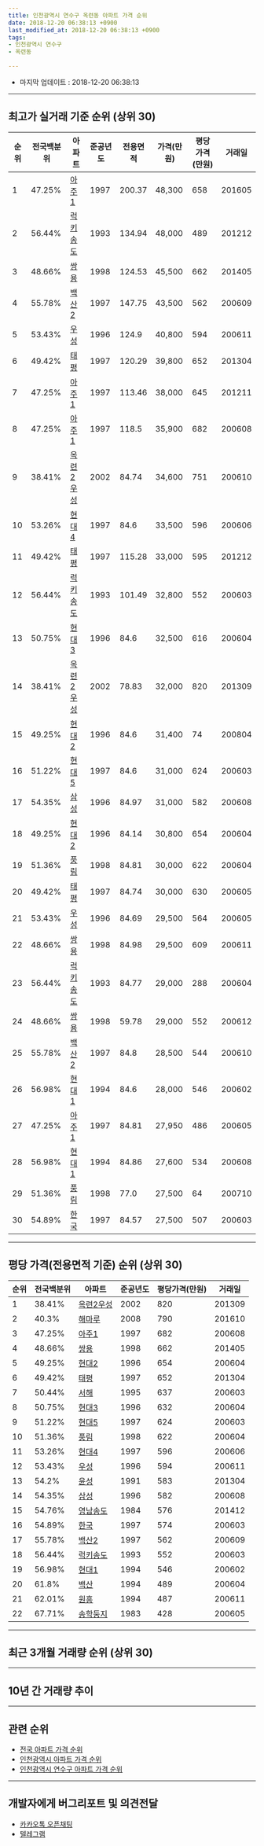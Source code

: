 ```yaml
---
title: 인천광역시 연수구 옥련동 아파트 가격 순위
date: 2018-12-20 06:38:13 +0900
last_modified_at: 2018-12-20 06:38:13 +0900
tags:
- 인천광역시 연수구
- 옥련동

---
```


* 마지막 업데이트 : 2018-12-20 06:38:13

---

## 최고가 실거래 기준 순위 (상위 30)


|순위|전국백분위|아파트|준공년도|전용면적|가격(만원)|평당가격(만원)|거래일|
|---|---|---|---|---|---|---|---|
|1|47.25%|[아주1](https://search.naver.com/search.naver?query=%EC%9D%B8%EC%B2%9C%EA%B4%91%EC%97%AD%EC%8B%9C+%EC%97%B0%EC%88%98%EA%B5%AC+%EC%98%A5%EB%A0%A8%EB%8F%99+%EC%95%84%EC%A3%BC1)|1997|200.37|48,300|658|201605|
|2|56.44%|[럭키송도](https://search.naver.com/search.naver?query=%EC%9D%B8%EC%B2%9C%EA%B4%91%EC%97%AD%EC%8B%9C+%EC%97%B0%EC%88%98%EA%B5%AC+%EC%98%A5%EB%A0%A8%EB%8F%99+%EB%9F%AD%ED%82%A4%EC%86%A1%EB%8F%84)|1993|134.94|48,000|489|201212|
|3|48.66%|[쌍용](https://search.naver.com/search.naver?query=%EC%9D%B8%EC%B2%9C%EA%B4%91%EC%97%AD%EC%8B%9C+%EC%97%B0%EC%88%98%EA%B5%AC+%EC%98%A5%EB%A0%A8%EB%8F%99+%EC%8C%8D%EC%9A%A9)|1998|124.53|45,500|662|201405|
|4|55.78%|[백산2](https://search.naver.com/search.naver?query=%EC%9D%B8%EC%B2%9C%EA%B4%91%EC%97%AD%EC%8B%9C+%EC%97%B0%EC%88%98%EA%B5%AC+%EC%98%A5%EB%A0%A8%EB%8F%99+%EB%B0%B1%EC%82%B02)|1997|147.75|43,500|562|200609|
|5|53.43%|[우성](https://search.naver.com/search.naver?query=%EC%9D%B8%EC%B2%9C%EA%B4%91%EC%97%AD%EC%8B%9C+%EC%97%B0%EC%88%98%EA%B5%AC+%EC%98%A5%EB%A0%A8%EB%8F%99+%EC%9A%B0%EC%84%B1)|1996|124.9|40,800|594|200611|
|6|49.42%|[태평](https://search.naver.com/search.naver?query=%EC%9D%B8%EC%B2%9C%EA%B4%91%EC%97%AD%EC%8B%9C+%EC%97%B0%EC%88%98%EA%B5%AC+%EC%98%A5%EB%A0%A8%EB%8F%99+%ED%83%9C%ED%8F%89)|1997|120.29|39,800|652|201304|
|7|47.25%|[아주1](https://search.naver.com/search.naver?query=%EC%9D%B8%EC%B2%9C%EA%B4%91%EC%97%AD%EC%8B%9C+%EC%97%B0%EC%88%98%EA%B5%AC+%EC%98%A5%EB%A0%A8%EB%8F%99+%EC%95%84%EC%A3%BC1)|1997|113.46|38,000|645|201211|
|8|47.25%|[아주1](https://search.naver.com/search.naver?query=%EC%9D%B8%EC%B2%9C%EA%B4%91%EC%97%AD%EC%8B%9C+%EC%97%B0%EC%88%98%EA%B5%AC+%EC%98%A5%EB%A0%A8%EB%8F%99+%EC%95%84%EC%A3%BC1)|1997|118.5|35,900|682|200608|
|9|38.41%|[옥련2우성](https://search.naver.com/search.naver?query=%EC%9D%B8%EC%B2%9C%EA%B4%91%EC%97%AD%EC%8B%9C+%EC%97%B0%EC%88%98%EA%B5%AC+%EC%98%A5%EB%A0%A8%EB%8F%99+%EC%98%A5%EB%A0%A82%EC%9A%B0%EC%84%B1)|2002|84.74|34,600|751|200610|
|10|53.26%|[현대4](https://search.naver.com/search.naver?query=%EC%9D%B8%EC%B2%9C%EA%B4%91%EC%97%AD%EC%8B%9C+%EC%97%B0%EC%88%98%EA%B5%AC+%EC%98%A5%EB%A0%A8%EB%8F%99+%ED%98%84%EB%8C%804)|1997|84.6|33,500|596|200606|
|11|49.42%|[태평](https://search.naver.com/search.naver?query=%EC%9D%B8%EC%B2%9C%EA%B4%91%EC%97%AD%EC%8B%9C+%EC%97%B0%EC%88%98%EA%B5%AC+%EC%98%A5%EB%A0%A8%EB%8F%99+%ED%83%9C%ED%8F%89)|1997|115.28|33,000|595|201212|
|12|56.44%|[럭키송도](https://search.naver.com/search.naver?query=%EC%9D%B8%EC%B2%9C%EA%B4%91%EC%97%AD%EC%8B%9C+%EC%97%B0%EC%88%98%EA%B5%AC+%EC%98%A5%EB%A0%A8%EB%8F%99+%EB%9F%AD%ED%82%A4%EC%86%A1%EB%8F%84)|1993|101.49|32,800|552|200603|
|13|50.75%|[현대3](https://search.naver.com/search.naver?query=%EC%9D%B8%EC%B2%9C%EA%B4%91%EC%97%AD%EC%8B%9C+%EC%97%B0%EC%88%98%EA%B5%AC+%EC%98%A5%EB%A0%A8%EB%8F%99+%ED%98%84%EB%8C%803)|1996|84.6|32,500|616|200604|
|14|38.41%|[옥련2우성](https://search.naver.com/search.naver?query=%EC%9D%B8%EC%B2%9C%EA%B4%91%EC%97%AD%EC%8B%9C+%EC%97%B0%EC%88%98%EA%B5%AC+%EC%98%A5%EB%A0%A8%EB%8F%99+%EC%98%A5%EB%A0%A82%EC%9A%B0%EC%84%B1)|2002|78.83|32,000|820|201309|
|15|49.25%|[현대2](https://search.naver.com/search.naver?query=%EC%9D%B8%EC%B2%9C%EA%B4%91%EC%97%AD%EC%8B%9C+%EC%97%B0%EC%88%98%EA%B5%AC+%EC%98%A5%EB%A0%A8%EB%8F%99+%ED%98%84%EB%8C%802)|1996|84.6|31,400|74|200804|
|16|51.22%|[현대5](https://search.naver.com/search.naver?query=%EC%9D%B8%EC%B2%9C%EA%B4%91%EC%97%AD%EC%8B%9C+%EC%97%B0%EC%88%98%EA%B5%AC+%EC%98%A5%EB%A0%A8%EB%8F%99+%ED%98%84%EB%8C%805)|1997|84.6|31,000|624|200603|
|17|54.35%|[삼성](https://search.naver.com/search.naver?query=%EC%9D%B8%EC%B2%9C%EA%B4%91%EC%97%AD%EC%8B%9C+%EC%97%B0%EC%88%98%EA%B5%AC+%EC%98%A5%EB%A0%A8%EB%8F%99+%EC%82%BC%EC%84%B1)|1996|84.97|31,000|582|200608|
|18|49.25%|[현대2](https://search.naver.com/search.naver?query=%EC%9D%B8%EC%B2%9C%EA%B4%91%EC%97%AD%EC%8B%9C+%EC%97%B0%EC%88%98%EA%B5%AC+%EC%98%A5%EB%A0%A8%EB%8F%99+%ED%98%84%EB%8C%802)|1996|84.14|30,800|654|200604|
|19|51.36%|[풍림](https://search.naver.com/search.naver?query=%EC%9D%B8%EC%B2%9C%EA%B4%91%EC%97%AD%EC%8B%9C+%EC%97%B0%EC%88%98%EA%B5%AC+%EC%98%A5%EB%A0%A8%EB%8F%99+%ED%92%8D%EB%A6%BC)|1998|84.81|30,000|622|200604|
|20|49.42%|[태평](https://search.naver.com/search.naver?query=%EC%9D%B8%EC%B2%9C%EA%B4%91%EC%97%AD%EC%8B%9C+%EC%97%B0%EC%88%98%EA%B5%AC+%EC%98%A5%EB%A0%A8%EB%8F%99+%ED%83%9C%ED%8F%89)|1997|84.74|30,000|630|200605|
|21|53.43%|[우성](https://search.naver.com/search.naver?query=%EC%9D%B8%EC%B2%9C%EA%B4%91%EC%97%AD%EC%8B%9C+%EC%97%B0%EC%88%98%EA%B5%AC+%EC%98%A5%EB%A0%A8%EB%8F%99+%EC%9A%B0%EC%84%B1)|1996|84.69|29,500|564|200605|
|22|48.66%|[쌍용](https://search.naver.com/search.naver?query=%EC%9D%B8%EC%B2%9C%EA%B4%91%EC%97%AD%EC%8B%9C+%EC%97%B0%EC%88%98%EA%B5%AC+%EC%98%A5%EB%A0%A8%EB%8F%99+%EC%8C%8D%EC%9A%A9)|1998|84.98|29,500|609|200611|
|23|56.44%|[럭키송도](https://search.naver.com/search.naver?query=%EC%9D%B8%EC%B2%9C%EA%B4%91%EC%97%AD%EC%8B%9C+%EC%97%B0%EC%88%98%EA%B5%AC+%EC%98%A5%EB%A0%A8%EB%8F%99+%EB%9F%AD%ED%82%A4%EC%86%A1%EB%8F%84)|1993|84.77|29,000|288|200604|
|24|48.66%|[쌍용](https://search.naver.com/search.naver?query=%EC%9D%B8%EC%B2%9C%EA%B4%91%EC%97%AD%EC%8B%9C+%EC%97%B0%EC%88%98%EA%B5%AC+%EC%98%A5%EB%A0%A8%EB%8F%99+%EC%8C%8D%EC%9A%A9)|1998|59.78|29,000|552|200612|
|25|55.78%|[백산2](https://search.naver.com/search.naver?query=%EC%9D%B8%EC%B2%9C%EA%B4%91%EC%97%AD%EC%8B%9C+%EC%97%B0%EC%88%98%EA%B5%AC+%EC%98%A5%EB%A0%A8%EB%8F%99+%EB%B0%B1%EC%82%B02)|1997|84.8|28,500|544|200610|
|26|56.98%|[현대1](https://search.naver.com/search.naver?query=%EC%9D%B8%EC%B2%9C%EA%B4%91%EC%97%AD%EC%8B%9C+%EC%97%B0%EC%88%98%EA%B5%AC+%EC%98%A5%EB%A0%A8%EB%8F%99+%ED%98%84%EB%8C%801)|1994|84.6|28,000|546|200602|
|27|47.25%|[아주1](https://search.naver.com/search.naver?query=%EC%9D%B8%EC%B2%9C%EA%B4%91%EC%97%AD%EC%8B%9C+%EC%97%B0%EC%88%98%EA%B5%AC+%EC%98%A5%EB%A0%A8%EB%8F%99+%EC%95%84%EC%A3%BC1)|1997|84.81|27,950|486|200605|
|28|56.98%|[현대1](https://search.naver.com/search.naver?query=%EC%9D%B8%EC%B2%9C%EA%B4%91%EC%97%AD%EC%8B%9C+%EC%97%B0%EC%88%98%EA%B5%AC+%EC%98%A5%EB%A0%A8%EB%8F%99+%ED%98%84%EB%8C%801)|1994|84.86|27,600|534|200608|
|29|51.36%|[풍림](https://search.naver.com/search.naver?query=%EC%9D%B8%EC%B2%9C%EA%B4%91%EC%97%AD%EC%8B%9C+%EC%97%B0%EC%88%98%EA%B5%AC+%EC%98%A5%EB%A0%A8%EB%8F%99+%ED%92%8D%EB%A6%BC)|1998|77.0|27,500|64|200710|
|30|54.89%|[한국](https://search.naver.com/search.naver?query=%EC%9D%B8%EC%B2%9C%EA%B4%91%EC%97%AD%EC%8B%9C+%EC%97%B0%EC%88%98%EA%B5%AC+%EC%98%A5%EB%A0%A8%EB%8F%99+%ED%95%9C%EA%B5%AD)|1997|84.57|27,500|507|200603|


---

## 평당 가격(전용면적 기준) 순위 (상위 30)


|순위|전국백분위|아파트|준공년도|평당가격(만원)|거래일|
|---|---|---|---|---|---|
|1|38.41%|[옥련2우성](https://search.naver.com/search.naver?query=%EC%9D%B8%EC%B2%9C%EA%B4%91%EC%97%AD%EC%8B%9C+%EC%97%B0%EC%88%98%EA%B5%AC+%EC%98%A5%EB%A0%A8%EB%8F%99+%EC%98%A5%EB%A0%A82%EC%9A%B0%EC%84%B1)|2002|820|201309|
|2|40.3%|[해마루](https://search.naver.com/search.naver?query=%EC%9D%B8%EC%B2%9C%EA%B4%91%EC%97%AD%EC%8B%9C+%EC%97%B0%EC%88%98%EA%B5%AC+%EC%98%A5%EB%A0%A8%EB%8F%99+%ED%95%B4%EB%A7%88%EB%A3%A8)|2008|790|201610|
|3|47.25%|[아주1](https://search.naver.com/search.naver?query=%EC%9D%B8%EC%B2%9C%EA%B4%91%EC%97%AD%EC%8B%9C+%EC%97%B0%EC%88%98%EA%B5%AC+%EC%98%A5%EB%A0%A8%EB%8F%99+%EC%95%84%EC%A3%BC1)|1997|682|200608|
|4|48.66%|[쌍용](https://search.naver.com/search.naver?query=%EC%9D%B8%EC%B2%9C%EA%B4%91%EC%97%AD%EC%8B%9C+%EC%97%B0%EC%88%98%EA%B5%AC+%EC%98%A5%EB%A0%A8%EB%8F%99+%EC%8C%8D%EC%9A%A9)|1998|662|201405|
|5|49.25%|[현대2](https://search.naver.com/search.naver?query=%EC%9D%B8%EC%B2%9C%EA%B4%91%EC%97%AD%EC%8B%9C+%EC%97%B0%EC%88%98%EA%B5%AC+%EC%98%A5%EB%A0%A8%EB%8F%99+%ED%98%84%EB%8C%802)|1996|654|200604|
|6|49.42%|[태평](https://search.naver.com/search.naver?query=%EC%9D%B8%EC%B2%9C%EA%B4%91%EC%97%AD%EC%8B%9C+%EC%97%B0%EC%88%98%EA%B5%AC+%EC%98%A5%EB%A0%A8%EB%8F%99+%ED%83%9C%ED%8F%89)|1997|652|201304|
|7|50.44%|[서해](https://search.naver.com/search.naver?query=%EC%9D%B8%EC%B2%9C%EA%B4%91%EC%97%AD%EC%8B%9C+%EC%97%B0%EC%88%98%EA%B5%AC+%EC%98%A5%EB%A0%A8%EB%8F%99+%EC%84%9C%ED%95%B4)|1995|637|200603|
|8|50.75%|[현대3](https://search.naver.com/search.naver?query=%EC%9D%B8%EC%B2%9C%EA%B4%91%EC%97%AD%EC%8B%9C+%EC%97%B0%EC%88%98%EA%B5%AC+%EC%98%A5%EB%A0%A8%EB%8F%99+%ED%98%84%EB%8C%803)|1996|632|200604|
|9|51.22%|[현대5](https://search.naver.com/search.naver?query=%EC%9D%B8%EC%B2%9C%EA%B4%91%EC%97%AD%EC%8B%9C+%EC%97%B0%EC%88%98%EA%B5%AC+%EC%98%A5%EB%A0%A8%EB%8F%99+%ED%98%84%EB%8C%805)|1997|624|200603|
|10|51.36%|[풍림](https://search.naver.com/search.naver?query=%EC%9D%B8%EC%B2%9C%EA%B4%91%EC%97%AD%EC%8B%9C+%EC%97%B0%EC%88%98%EA%B5%AC+%EC%98%A5%EB%A0%A8%EB%8F%99+%ED%92%8D%EB%A6%BC)|1998|622|200604|
|11|53.26%|[현대4](https://search.naver.com/search.naver?query=%EC%9D%B8%EC%B2%9C%EA%B4%91%EC%97%AD%EC%8B%9C+%EC%97%B0%EC%88%98%EA%B5%AC+%EC%98%A5%EB%A0%A8%EB%8F%99+%ED%98%84%EB%8C%804)|1997|596|200606|
|12|53.43%|[우성](https://search.naver.com/search.naver?query=%EC%9D%B8%EC%B2%9C%EA%B4%91%EC%97%AD%EC%8B%9C+%EC%97%B0%EC%88%98%EA%B5%AC+%EC%98%A5%EB%A0%A8%EB%8F%99+%EC%9A%B0%EC%84%B1)|1996|594|200611|
|13|54.2%|[윤성](https://search.naver.com/search.naver?query=%EC%9D%B8%EC%B2%9C%EA%B4%91%EC%97%AD%EC%8B%9C+%EC%97%B0%EC%88%98%EA%B5%AC+%EC%98%A5%EB%A0%A8%EB%8F%99+%EC%9C%A4%EC%84%B1)|1991|583|201304|
|14|54.35%|[삼성](https://search.naver.com/search.naver?query=%EC%9D%B8%EC%B2%9C%EA%B4%91%EC%97%AD%EC%8B%9C+%EC%97%B0%EC%88%98%EA%B5%AC+%EC%98%A5%EB%A0%A8%EB%8F%99+%EC%82%BC%EC%84%B1)|1996|582|200608|
|15|54.76%|[영남송도](https://search.naver.com/search.naver?query=%EC%9D%B8%EC%B2%9C%EA%B4%91%EC%97%AD%EC%8B%9C+%EC%97%B0%EC%88%98%EA%B5%AC+%EC%98%A5%EB%A0%A8%EB%8F%99+%EC%98%81%EB%82%A8%EC%86%A1%EB%8F%84)|1984|576|201412|
|16|54.89%|[한국](https://search.naver.com/search.naver?query=%EC%9D%B8%EC%B2%9C%EA%B4%91%EC%97%AD%EC%8B%9C+%EC%97%B0%EC%88%98%EA%B5%AC+%EC%98%A5%EB%A0%A8%EB%8F%99+%ED%95%9C%EA%B5%AD)|1997|574|200603|
|17|55.78%|[백산2](https://search.naver.com/search.naver?query=%EC%9D%B8%EC%B2%9C%EA%B4%91%EC%97%AD%EC%8B%9C+%EC%97%B0%EC%88%98%EA%B5%AC+%EC%98%A5%EB%A0%A8%EB%8F%99+%EB%B0%B1%EC%82%B02)|1997|562|200609|
|18|56.44%|[럭키송도](https://search.naver.com/search.naver?query=%EC%9D%B8%EC%B2%9C%EA%B4%91%EC%97%AD%EC%8B%9C+%EC%97%B0%EC%88%98%EA%B5%AC+%EC%98%A5%EB%A0%A8%EB%8F%99+%EB%9F%AD%ED%82%A4%EC%86%A1%EB%8F%84)|1993|552|200603|
|19|56.98%|[현대1](https://search.naver.com/search.naver?query=%EC%9D%B8%EC%B2%9C%EA%B4%91%EC%97%AD%EC%8B%9C+%EC%97%B0%EC%88%98%EA%B5%AC+%EC%98%A5%EB%A0%A8%EB%8F%99+%ED%98%84%EB%8C%801)|1994|546|200602|
|20|61.8%|[백산](https://search.naver.com/search.naver?query=%EC%9D%B8%EC%B2%9C%EA%B4%91%EC%97%AD%EC%8B%9C+%EC%97%B0%EC%88%98%EA%B5%AC+%EC%98%A5%EB%A0%A8%EB%8F%99+%EB%B0%B1%EC%82%B0)|1994|489|200604|
|21|62.01%|[원흥](https://search.naver.com/search.naver?query=%EC%9D%B8%EC%B2%9C%EA%B4%91%EC%97%AD%EC%8B%9C+%EC%97%B0%EC%88%98%EA%B5%AC+%EC%98%A5%EB%A0%A8%EB%8F%99+%EC%9B%90%ED%9D%A5)|1994|487|200611|
|22|67.71%|[송학둥지](https://search.naver.com/search.naver?query=%EC%9D%B8%EC%B2%9C%EA%B4%91%EC%97%AD%EC%8B%9C+%EC%97%B0%EC%88%98%EA%B5%AC+%EC%98%A5%EB%A0%A8%EB%8F%99+%EC%86%A1%ED%95%99%EB%91%A5%EC%A7%80)|1983|428|200605|


---

## 최근 3개월 거래량 순위 (상위 30)


<div style="width:100%;">
    <canvas id="deal_count_ranking" height="260"></canvas>
</div>


<script>
new Chart(document.getElementById("deal_count_ranking"), {
    type: 'horizontalBar',
    data: {
        labels: ['현대2', '영남송도', '현대4', '현대5', '럭키송도', '삼성', '송학둥지', '풍림', '서해', '원흥', '현대3', '아주1', '한국', '쌍용', '옥련2우성', '태평', '현대1', '백산', '백산2', '해마루'],
        datasets: [{
            label: '실거래 수',
            data: [8, 7, 6, 6, 5, 5, 4, 3, 3, 3, 2, 2, 2, 2, 2, 2, 1, 1, 1, 1],
            borderColor: "rgba(255, 0, 128, 1)",
            backgroundColor: "rgba(255, 0, 128, 0.5)",
            fill: false,
        }]
    },
    options: {
        responsive: true,
        title: {
            display: true,
            text: '최근 3개월 거래량 순위'
        },
        tooltips: {
            mode: 'index',
            intersect: false,
            callbacks: {
                title: function(tooltipItems, data) {
                    return "실거래 수:";
                },
                label: function(tooltipItem, data) {
                    return data.labels[tooltipItem.index] + ": " + tooltipItem.xLabel;
                }
            }
        },
        hover: {
            mode: 'nearest',
            intersect: true
        },
        scales: {
            xAxes: [{
                display: true,
                scaleLabel: {
                    display: true,
                    labelString: '실거래 수'
                },
                ticks: {
                    suggestedMin: 0,
                }
            }],
            yAxes: [{
                display: true,
                ticks: {
                    autoSkip: false,
                    callback: function(value, index, values) {
                        if (value.length > 15)
                            return value.substr(0, 13) + "...";
                        else
                            return value;
                    }
                },
                scaleLabel: {
                    display: false,
                }
            }]
        }
    }
});

</script>


---

## 10년 간 거래량 추이


<div style="width:100%;">
    <canvas id="deal_progress" height="250"></canvas>
</div>

<script>
new Chart(document.getElementById("deal_progress"), {
    type: 'line',
    data: {
        labels: ['200812','200901','200902','200903','200904','200905','200906','200907','200908','200909','200910','200911','200912','201001','201002','201003','201004','201005','201006','201007','201008','201009','201010','201011','201012','201101','201102','201103','201104','201105','201106','201107','201108','201109','201110','201111','201112','201201','201202','201203','201204','201205','201206','201207','201208','201209','201210','201211','201212','201301','201302','201303','201304','201305','201306','201307','201308','201309','201310','201311','201312','201401','201402','201403','201404','201405','201406','201407','201408','201409','201410','201411','201412','201501','201502','201503','201504','201505','201506','201507','201508','201509','201510','201511','201512','201601','201602','201603','201604','201605','201606','201607','201608','201609','201610','201611','201612','201701','201702','201703','201704','201705','201706','201707','201708','201709','201710','201711','201712','201801','201802','201803','201804','201805','201806','201807','201808','201809','201810','201811','201812'],
        datasets: [{
            label: '실거래 수',
            pointRadius: 1,
            data: [11, 31, 64, 65, 70, 90, 93, 87, 90, 109, 51, 37, 44, 51, 34, 53, 40, 39, 56, 39, 45, 46, 63, 71, 56, 55, 56, 76, 45, 36, 48, 45, 54, 51, 47, 46, 37, 35, 46, 49, 47, 38, 35, 32, 39, 42, 50, 53, 47, 28, 59, 75, 98, 80, 65, 46, 78, 90, 84, 60, 53, 72, 78, 84, 81, 79, 64, 85, 117, 116, 83, 75, 81, 95, 81, 125, 111, 84, 101, 75, 83, 73, 97, 55, 44, 41, 40, 66, 69, 67, 57, 144, 151, 108, 112, 54, 31, 39, 65, 86, 87, 97, 128, 89, 54, 44, 36, 48, 18, 38, 40, 40, 29, 21, 26, 30, 35, 44, 55, 9, 2],
            borderColor: "rgba(255, 201, 14, 1)",
            backgroundColor: "rgba(255, 201, 14, 0.5)",
            fill: true,
        }]
    },
    options: {
        responsive: true,
        title: {
            display: true,
            text: '10년간 거래량 추이'
        },
        tooltips: {
            mode: 'index',
            intersect: false,
        },
        hover: {
            mode: 'nearest',
            intersect: true
        },
        scales: {
            xAxes: [{
                display: true,
                scaleLabel: {
                    display: true,
                    labelString: '년/월'
                }
            }],
            yAxes: [{
                display: true,
                ticks: {
                    suggestedMin: 0,
                },
                scaleLabel: {
                    display: true,
                    labelString: '실거래 수'
                }
            }]
        }
    }
});

</script>


---

## 관련 순위

- [전국 아파트 가격 순위](https://inasie.github.io/apt-ranking/전국)
- [인천광역시 아파트 가격 순위](https://inasie.github.io/apt-ranking/인천광역시)
- [인천광역시 연수구 아파트 가격 순위](https://inasie.github.io/apt-ranking/인천광역시-연수구)


---

## 개발자에게 버그리포트 및 의견전달

- [카카오톡 오픈채팅](https://open.kakao.com/o/gLJUAP4)
- [텔레그램](https://t.me/inasie)

